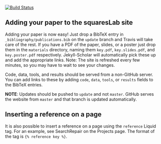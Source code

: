 [![Build Status](https://travis-ci.org/squaresLab/squaresLab.github.io.svg?branch=update)](https://travis-ci.org/squaresLab/squaresLab.github.io)

## Adding your paper to the squaresLab site

Adding your paper is now easy! Just drop a BibTeX entry in
`_bibliography/publications.bib` on the `update` branch and Travis will take
care of the rest. If you have a PDF of the paper, slides, or a poster just drop
them in the `materials` directory, naming them `key.pdf`, `key.slides.pdf`, and
`key.poster.pdf` respectively. Jekyll-Scholar will automatically pick these up
and add the appropriate links. Note: The site is refreshed every few minutes, so
you may have to wait to see your changes.

Code, data, tools, and results should be served from a non-GitHub server. You
can add links to these by adding `code`, `data`, `tools`, or `results` fields to
the BibTeX entries.

**NOTE**: Updates should be pushed to `update` and not `master`. GitHub serves
the website from `master` and that branch is updated automatically.

## Inserting a reference on a page

It is also possible to insert a reference on a page using the `reference` Liquid
tag. For an example, see SearchRepair on the Projects page. The format of the
tag is `{% reference key %}`.
